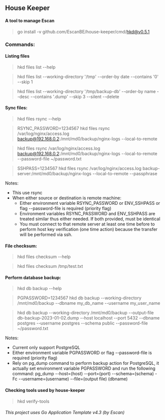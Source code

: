 ## House Keeper
#### A tool to manage Escan
> go install -v github.com/EscanBE/house-keeper/cmd/hkd@v0.5.1

### Commands:

#### Listing files
> hkd files list --help

> hkd files list --working-directory '/tmp' --order-by date --contains '0' --skip 1

> hkd files list --working-directory '/tmp/backup-db' --order-by name --desc --contains '.dump' --skip 3 --silent --delete

#### Sync files:
> hkd files rsync --help

> RSYNC_PASSWORD=1234567 hkd files rsync /var/log/nginx/access.log backup@192.168.0.2:/mnt/md0/backup/nginx-logs --local-to-remote

> hkd files rsync /var/log/nginx/access.log backup@192.168.0.2:/mnt/md0/backup/nginx-logs --local-to-remote --password-file ~/password.txt

> SSHPASS=1234567 hkd files rsync /var/log/nginx/access.log backup-server:/mnt/md0/backup/nginx-logs --local-to-remote --passphrase

Notes:
- This use rsync
- When either source or destination is remote machine:
  - Either environment variable RSYNC_PASSWORD or ENV_SSHPASS or flag --password-file is required (priority flag)
  - Environment variables RSYNC_PASSWORD and ENV_SSHPASS are treated similar thus either needed. If both provided, must be identical
  - You must connect to that remote server at least one time before to perform host key verification (one time action) because the transfer will be performed via ssh.

#### File checksum:
> hkd files checksum --help

> hkd files checksum /tmp/test.txt

#### Perform database backup:
> hkd db backup --help

> PGPASSWORD=1234567 hkd db backup --working-directory /mnt/md0/backup --dbname my_db_name --username my_user_name

> hkd db backup --working-directory /mnt/md0/backup --output-file db-backup-2023-01-02.dump --host localhost --port 5432 --dbname postgres --username postgres --schema public --password-file ~/password.txt

Notes:
- Current only support PostgreSQL
- Either environment variable PGPASSWORD or flag --password-file is required (priority flag)
- Rely on pg_dump command to perform backup action for PostgreSQL, it actually set environment variable PGPASSWORD and run the following command: pg_dump --host=(host) --port=(port) --schema=(schema) -Fc --username=(username) --file=(output file) (dbname)

#### Checking tools used by house-keeper
> hkd verify-tools

###### This project uses Go Application Template v4.3 (by Escan)